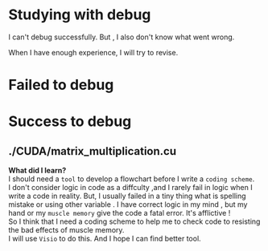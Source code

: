 # Studying with debug
I can't debug successfully. But , I also don't know what went wrong.   

When I have enough experience, I will try to revise.

# Failed to debug

# Success to debug
## ./CUDA/matrix_multiplication.cu  
**What did I learn?**  
   I should need a `tool` to develop a flowchart before I write a `coding scheme`.  
   I don't consider logic in code as a diffculty ,and I rarely fail in logic when I write a code in reality. But, I usually failed in a tiny thing what is spelling mistake or using other variable . I have correct logic in my mind , but my hand or my `muscle memory` give the code a fatal error. It's afflictive !  
   So I think that I need a coding scheme to help me to check code to resisting the bad effects of muscle memory.   
   I will use `Visio` to do this. And I hope I can find better tool.
